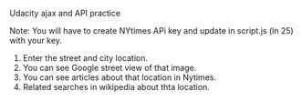 Udacity ajax and API practice

Note: You will have to create NYtimes APi key and update in script.js (ln 25) with your key.

1) Enter the street and city location. 
2) You can see Google street view of that image. 
3) You can see articles about that location in Nytimes. 
4) Related searches in wikipedia about thta location.	
